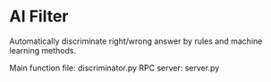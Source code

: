 # AI Filter

Automatically discriminate right/wrong answer by rules and machine learning methods.

Main function file: discriminator.py
RPC server: server.py
